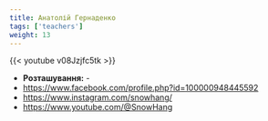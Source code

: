```yaml
---
title: Анатолій Гернаденко
tags: ['teachers']
weight: 13
---
```

{{< youtube v08Jzjfc5tk >}}

- **Розташування:** -
- https://www.facebook.com/profile.php?id=100000948445592
- https://www.instagram.com/snowhang/
- https://www.youtube.com/@SnowHang

